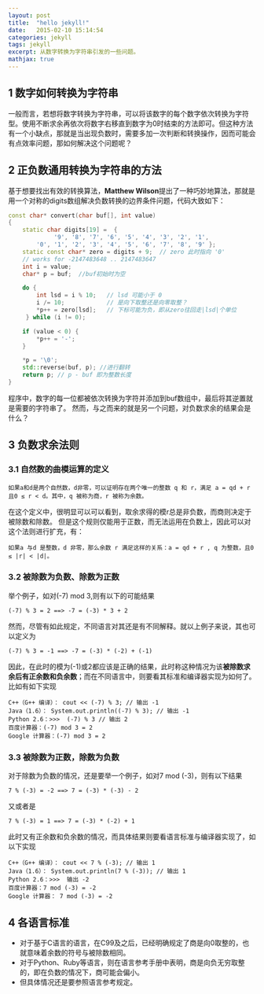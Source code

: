 ```yaml
---
layout: post
title:  "hello jekyll!"
date:   2015-02-10 15:14:54
categories: jekyll
tags: jekyll
excerpt: 从数字转换为字符串引发的一些问题。
mathjax: true
---
```


## 1 数字如何转换为字符串
一般而言，若想将数字转换为字符串，可以将该数字的每个数字依次转换为字符型。使用不断求余再依次将数字右移直到数字为0时结束的方法即可。但这种方法有一个小缺点，那就是当出现负数时，需要多加一次判断和转换操作，因而可能会有点效率问题，那如何解决这个问题呢？

## 2 正负数通用转换为字符串的方法
基于想要找出有效的转换算法，**Matthew Wilson**提出了一种巧妙地算法，那就是用一个对称的digits数组解决负数转换的边界条件问题，代码大致如下：
```cpp
const char* convert(char buf[], int value)  
{  
    static char digits[19] =  {
             '9', '8', '7', '6', '5', '4', '3', '2', '1',  
        '0', '1', '2', '3', '4', '5', '6', '7', '8', '9' };  
    static const char* zero = digits + 9;  // zero 此时指向 '0'  
    // works for -2147483648 .. 2147483647  
    int i = value;  
    char* p = buf;  //buf初始时为空

    do {  
        int lsd = i % 10;   // lsd 可能小于 0  
        i /= 10;            // 是向下取整还是向零取整？  
        *p++ = zero[lsd];   // 下标可能为负，即从zero往回走|lsd|个单位    
     } while (i != 0);  

    if (value < 0) {  
        *p++ = '-';  
    }  

    *p = '\0';  
    std::reverse(buf, p); //进行翻转 
    return p; // p - buf 即为整数长度  
}  
```

程序中，数字的每一位都被依次转换为字符并添加到buf数组中，最后将其逆置就是需要的字符串了。
然而，与之而来的就是另一个问题，对负数求余的结果会是什么？

## 3 负数求余法则
### 3.1 自然数的曲模运算的定义
    如果a和d是两个自然数，d非零，可以证明存在两个唯一的整数 q 和 r，满足 a = qd + r 且0 ≤ r < d。其中，q 被称为商，r 被称为余数。

在这个定义中，很明显可以可以看到，取余求得的模r总是非负数，而商则决定于被除数和除数。
但是这个规则仅能用于正数，而无法运用在负数上，因此可以对这个法则进行扩充，有：

    如果a 与d 是整数，d 非零，那么余数 r 满足这样的关系：a = qd + r , q 为整数，且0 ≤ |r| < |d|。

### 3.2 被除数为负数、除数为正数
举个例子，如对(-7) mod 3,则有以下的可能结果

    (-7) % 3 = 2 ==> -7 = (-3) * 3 + 2

然而，尽管有如此规定，不同语言对其还是有不同解释。就以上例子来说，其也可以定义为

    (-7) % 3 = -1 ==> -7 = (-3) * (-2) + (-1)

因此，在此时的模为(-1)或2都应该是正确的结果，此时称这种情况为该**被除数求余后有正余数和负余数**；而在不同语言中，则要看其标准和编译器实现为如何了。比如有如下实现
   
    C++（G++ 编译）： cout << (-7) % 3; // 输出 -1
    Java（1.6）： System.out.println((-7) % 3); // 输出 -1
    Python 2.6：>>>  (-7) % 3 // 输出 2
    百度计算器：(-7) mod 3 = 2
    Google 计算器：(-7) mod 3 = 2
 
### 3.3 被除数为正数，除数为负数
对于除数为负数的情况，还是要举一个例子，如对7 mod (-3)，则有以下结果

    7 % (-3) = -2 ==> 7 = (-3) * (-3) - 2

又或者是

    7 % (-3) = 1 ==> 7 = (-3) * (-2) + 1

此时又有正余数和负余数的情况，而具体结果则要看语言标准与编译器实现了，如以下实现

    C++（G++ 编译）： cout << 7 % (-3); // 输出 1
    Java（1.6）： System.out.println(7 % (-3)); // 输出 1
    Python 2.6：>>>  输出 -2
    百度计算器：7 mod (-3) = -2
    Google 计算器： 7 mod (-3) = -2

## 4 各语言标准
- 对于基于C语言的语言，在C99及之后，已经明确规定了商是向0取整的，也就意味着余数的符号与被除数相同。
- 对于Python、Ruby等语言，则在语言参考手册中表明，商是向负无穷取整的，即在负数的情况下，商可能会偏小。
- 但具体情况还是要参照语言参考规定。
